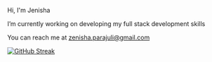 

Hi, I'm Jenisha

I’m currently working on developing my full stack development skills

You can reach me at zenisha.parajuli@gmail.com

[![GitHub Streak](https://streak-stats.demolab.com?user=zzenn44&theme=radical&hide_border=true&border_radius=5)](https://git.io/streak-stats)










